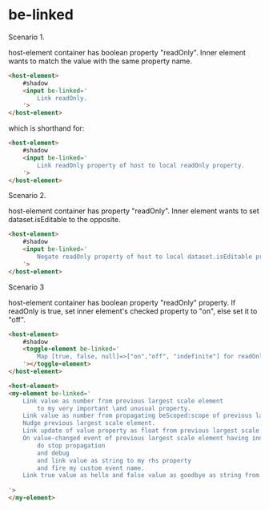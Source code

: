 # be-linked

Scenario 1.

host-element container has boolean property "readOnly".  Inner element wants to match the value with the same property name.

```html
<host-element>
    #shadow
    <input be-linked='
        Link readOnly.
    '>
</host-element>
```

which is shorthand for:

```html
<host-element>
    #shadow
    <input be-linked='
        Link readOnly property of host to local readOnly property.
    '>
</host-element>
```

Scenario 2.

host-element container has property "readOnly".  Inner element wants to set dataset.isEditable to the opposite.

```html
<host-element>
    #shadow
    <input be-linked='
        Negate readOnly property of host to local dataset.isEditable property.
    '>
</host-element>
```

Scenario 3

host-element container has boolean property "readOnly" property.  If readOnly is true, set inner element's checked property to "on", else set it to "off".

```html
<host-element>
    #shadow
    <toggle-element be-linked='
        Map [true, false, null]=>["on","off", "indefinite"] for readOnly property of host to local checked property.
    '></toggle-element>
</host-element>
```



```html
<host-element>
<my-element be-linked='
    Link value as number from previous largest scale element 
        to my very important \and unusual property.
    Link value as number from propagating beScoped:scope of previous largest scale element to my very important \and unusual property.   
    Nudge previous largest scale element.
    Link update of value property as float from previous largest scale element to my very important \and unusual property.//SkipInit.
    On value-changed event of previous largest scale element having inner a-duck element  
        do stop propagation
        and debug 
        and link value as string to my rhs property
        and fire my custom event name.
    Link true value as hello and false value as goodbye as string from previous largest scale element to my very import \and unusual property.
    
'>
</my-element>
```